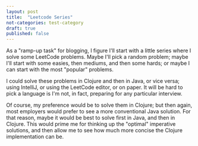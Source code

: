 ```yaml
---
layout: post
title:  "Leetcode Series"
not-categories: test-category
draft: true
published: false
---
```




As a "ramp-up task" for blogging, I figure I'll start with a little series where I solve some LeetCode problems. Maybe I'll pick a random problem; maybe I'll start with some easies, then mediums, and then some hards; or maybe I can start with the most "popular" problems.



I could solve these problems in Clojure and then in Java, or vice versa; using IntelliJ, or using the LeetCode editor, or on paper. It will be hard to pick a language is I'm not, in fact, preparing for any particular interview.



Of course, my preference would be to solve them in Clojure; but then again, most employers would prefer to see a more conventional Java solution. For that reason, maybe it would be best to solve first in Java, and then in Clojure. This would prime me for thinking up the "optimal" imperative solutions, and then allow me to see how much more concise the Clojure implementation can be.
